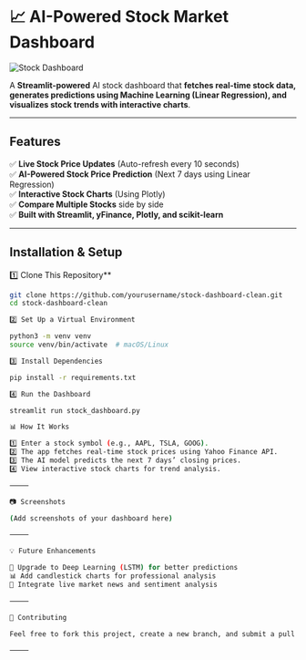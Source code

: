 # 📈 AI-Powered Stock Market Dashboard

![Stock Dashboard](https://your-image-url.com)  <!-- Add a screenshot URL if available -->

A **Streamlit-powered** AI stock dashboard that **fetches real-time stock data, generates predictions using Machine Learning (Linear Regression), and visualizes stock trends with interactive charts**.

---

## Features
✅ **Live Stock Price Updates** (Auto-refresh every 10 seconds)  
✅ **AI-Powered Stock Price Prediction** (Next 7 days using Linear Regression)  
✅ **Interactive Stock Charts** (Using Plotly)  
✅ **Compare Multiple Stocks** side by side  
✅ **Built with Streamlit, yFinance, Plotly, and scikit-learn**  

---

##  Installation & Setup

1️⃣ Clone This Repository**
```bash
git clone https://github.com/yourusername/stock-dashboard-clean.git
cd stock-dashboard-clean

2️⃣ Set Up a Virtual Environment

python3 -m venv venv
source venv/bin/activate  # macOS/Linux

3️⃣ Install Dependencies

pip install -r requirements.txt

4️⃣ Run the Dashboard

streamlit run stock_dashboard.py

📊 How It Works

1️⃣ Enter a stock symbol (e.g., AAPL, TSLA, GOOG).
2️⃣ The app fetches real-time stock prices using Yahoo Finance API.
3️⃣ The AI model predicts the next 7 days’ closing prices.
4️⃣ View interactive stock charts for trend analysis.

⸻

📷 Screenshots

(Add screenshots of your dashboard here)

⸻

💡 Future Enhancements

🚀 Upgrade to Deep Learning (LSTM) for better predictions
📊 Add candlestick charts for professional analysis
📰 Integrate live market news and sentiment analysis

⸻

🤝 Contributing

Feel free to fork this project, create a new branch, and submit a pull request!

⸻

